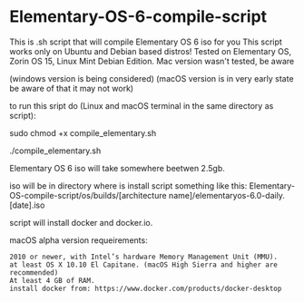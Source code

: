 # Elementary-OS-6-compile-script
This is .sh script that will compile Elementary OS 6 iso for you
This script works only on Ubuntu and Debian based distros! Tested on Elementary OS, Zorin OS 15, Linux Mint Debian Edition. Mac version wasn't tested, be aware

(windows version is being considered) (macOS version is in very early state be aware of that it may not work)



to run this sript do (Linux and macOS terminal in the same directory as script):

sudo chmod +x compile_elementary.sh

./compile_elementary.sh



Elementary OS 6 iso will take somewhere beetwen 2.5gb.

iso will be in directory where is install script something like this: Elementary-OS-compile-script/os/builds/[architecture name]/elementaryos-6.0-daily.[date].iso
    
script will install docker and docker.io.


macOS alpha version requeirements:

    2010 or newer, with Intel’s hardware Memory Management Unit (MMU).
    at least OS X 10.10 El Capitane. (macOS High Sierra and higher are recommended)
    At least 4 GB of RAM.
    install docker from: https://www.docker.com/products/docker-desktop
